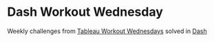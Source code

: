# Dash Workout Wednesday
Weekly challenges from [Tableau Workout Wednesdays](http://www.workout-wednesday.com/latest/) solved in [Dash](https://plotly.com/dash/)
